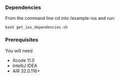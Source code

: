 ### Dependencies
From the command line cd into /example-ios and run:

```shell
bash get_ios_dependencies.sh
```


### Prerequisites

You will need

- Xcode 11.0
- IntelliJ IDEA
- AIR 32.0.116+

